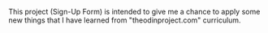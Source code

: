 This project (Sign-Up Form) is intended to give me a chance to apply some new things that I have learned from "theodinproject.com" curriculum.